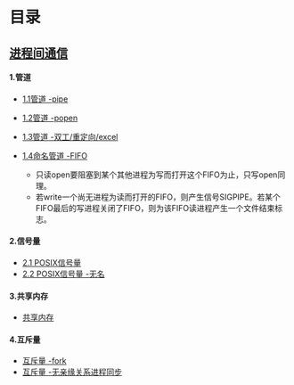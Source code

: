 # 目录

## [进程间通信](./ipc)

#### 1.管道

- [1.1管道 -pipe](./ipc/pipe-demo1)

- [1.2管道 -popen](./ipc/pipe-demo2)

- [1.3管道 -双工/重定向/excel](./ipc/pipe-demo3)
- [1.4命名管道 -FIFO](./ipc/fifo-demo1)
  - 只读open要阻塞到某个其他进程为写而打开这个FIFO为止，只写open同理。
  - 若write一个尚无进程为读而打开的FIFO，则产生信号SIGPIPE。若某个FIFO最后的写进程关闭了FIFO，则为该FIFO读进程产生一个文件结束标志。

#### 2.信号量

- [2.1 POSIX信号量](./ipc/samephore-demo1)
- [2.2 POSIX信号量 -无名](./ipc/samephore-demo2)

#### 3.共享内存

- [共享内存](./ipc/shared-memory-demo1)

#### 4.互斥量

- [互斥量 -fork](./ipc/mutex-demo1)
- [互斥量 -无亲缘关系进程同步](./ipc/mutex-demo2)

